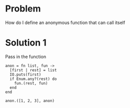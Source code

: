 # Problem

How do I define an anonymous function that can call itself

# Solution 1

Pass in the function

```
anon = fn list, fun ->
  [first | rest] = list
  IO.puts(first)
  if Enum.any?(rest) do
    fun.(rest, fun)
  end
end

anon.([1, 2, 3], anon)
```
